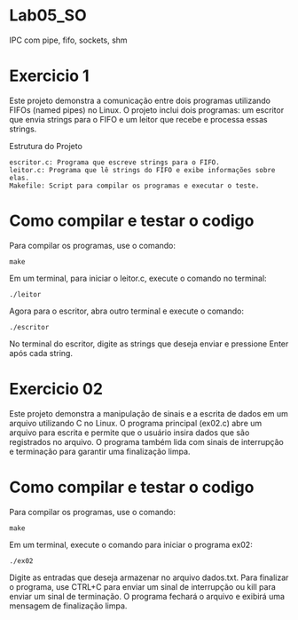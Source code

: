# Lab05_SO
IPC com pipe, fifo, sockets, shm

# Exercicio 1

Este projeto demonstra a comunicação entre dois programas utilizando FIFOs (named pipes) no Linux. O projeto inclui dois programas: um escritor que envia strings para o FIFO e um leitor que recebe e processa essas strings.

Estrutura do Projeto

    escritor.c: Programa que escreve strings para o FIFO.
    leitor.c: Programa que lê strings do FIFO e exibe informações sobre elas.
    Makefile: Script para compilar os programas e executar o teste.

# Como compilar e testar o codigo 

Para compilar os programas, use o comando:

    make

Em um terminal, para iniciar o leitor.c, execute o comando no terminal:

    ./leitor

Agora para o escritor, abra outro terminal e execute o comando: 

    ./escritor 


No terminal do escritor, digite as strings que deseja enviar e pressione Enter após cada string.

# Exercicio 02

Este projeto demonstra a manipulação de sinais e a escrita de dados em um arquivo utilizando C no Linux. O programa principal (ex02.c) abre um arquivo para escrita e permite que o usuário insira dados que são registrados no arquivo. O programa também lida com sinais de interrupção e terminação para garantir uma finalização limpa.

# Como compilar e testar o codigo 

Para compilar os programas, use o comando:

    make

Em um terminal, execute o comando para iniciar o programa ex02:

    ./ex02

Digite as entradas que deseja armazenar no arquivo dados.txt. Para finalizar o programa, use CTRL+C para enviar um sinal de interrupção ou kill <PID> para enviar um sinal de terminação. O programa fechará o arquivo e exibirá uma mensagem de finalização limpa.